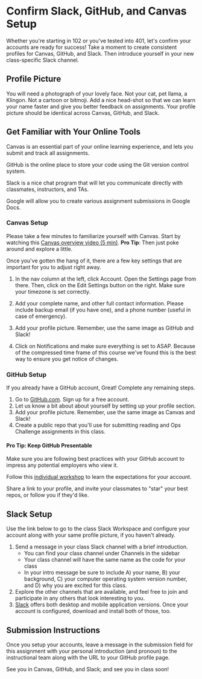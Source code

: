 # Confirm Slack, GitHub, and Canvas Setup

Whether you're starting in 102 or you've tested into 401, let's confirm your accounts are ready for success!  Take a moment to create consistent profiles for Canvas, GitHub, and Slack.  Then introduce yourself in your new class-specific Slack channel.  

## Profile Picture

You will need a photograph of your lovely face.  Not your cat, pet llama, a Klingon. Not a cartoon or bitmoji. Add a nice head-shot so that we can learn your name faster and give you better feedback on assignments.  Your profile picture should be identical across Canvas, GitHub, and Slack.

## Get Familiar with Your Online Tools

Canvas is an essential part of your online learning experience, and lets you submit and track all assignments.

GitHub is the online place to store your code using the Git version control system.

Slack is a nice chat program that will let you communicate directly with classmates, instructors, and TAs.  

Google will allow you to create various assignment submissions in Google Docs.

### Canvas Setup

Please take a few minutes to familiarize yourself with Canvas. Start by watching this [Canvas overview video (5 min)](https://youtu.be/bZ_z8f2Q_EI). **Pro Tip**: Then just poke around and explore a little.

Once you've gotten the hang of it, there are a few key settings that are important for you to adjust right away.

1. In the nav column at the left, click Account. Open the Settings page from there. Then, click on the Edit Settings button on the right. Make sure your timezone is set correctly. 

1. Add your complete name, and other full contact information. Please include backup email (if you have one), and a phone number (useful in case of emergency).

1. Add your profile picture.  Remember, use the same image as GitHub and Slack!

1. Click on Notifications and make sure everything is set to ASAP. Because of the compressed time frame of this course we've found this is the best way to ensure you get notice of changes.

### GitHub Setup

If you already have a GitHub account, Great!  Complete any remaining steps.

1. Go to [GitHub.com](github.com).  Sign up for a free account. 
1. Let us know a bit about about yourself by setting up your profile section.
1. Add your profile picture. Remember, use the same image as Canvas and Slack!
1. Create a public repo that you'll use for submitting reading and Ops Challenge assignments in this class.

#### Pro Tip: Keep GitHub Presentable

Make sure you are following best practices with your GitHub account to impress any potential employers who view it. 

Follow this [individual workshop](https://docs.google.com/presentation/d/1WcsrMvSdZe3XyshQ_z_O8A-tPwbUmiBUv_gT8hOPX50/edit#slide=id.g2bbea01bd4_0_233) to learn the expectations for your account.

Share a link to your profile, and invite your classmates to "star" your best repos, or follow you if they'd like. 

## Slack Setup

Use the link below to go to the class Slack Workspace and configure your account along with your same profile picture, if you haven't already.

1. Send a message in your class Slack channel with a brief introduction. 
    - You can find your class channel under Channels in the sidebar
    - Your class channel will have the same name as the code for your class
    - In your intro message be sure to include A) your name, B) your background, C) your computer operating system version number, and D) why you are excited for this class. 
1. Explore the other channels that are available, and feel free to join and participate in any others that look interesting to you.
1. [Slack](https://slack.com/) offers both desktop and mobile application versions. Once your account is configured, download and install both of those, too. 

## Submission Instructions
Once you setup your accounts, leave a message in the submission field for this assignment with your personal introduction (and pronoun) to the instructional team along with the URL to your GitHub profile page.

See you in Canvas, GitHub, and Slack; and see you in class soon!
